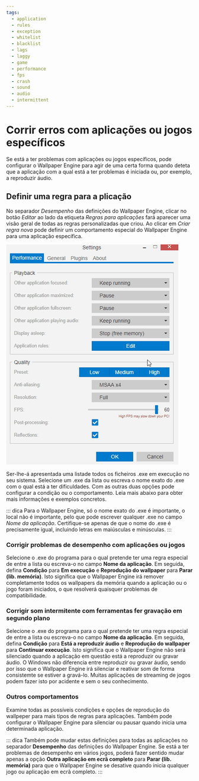 ```yaml
---
tags:
  - application
  - rules
  - exception
  - whitelist
  - blacklist
  - lags
  - laggy
  - game
  - performance
  - fps
  - crash
  - sound
  - audio
  - intermittent
---
```


# Corrir erros com aplicações ou jogos específicos

Se está a ter problemas com aplicações ou jogos específicos, pode configurar o Wallpaper Engine para agir de uma certa forma quando deteta que a aplicação com a qual está a ter problemas é iniciada ou, por exemplo, a reproduzir áudio.

## Definir uma regra para a plicação

No separador *Desempenho* das definições do Wallpaper Engine, clicar no botão *Editar* ao lado da etiqueta *Regras para aplicações* fará aparecer uma visão geral de todas as regras personalizadas que criou. Ao clicar em *Criar regra nova* pode definir um comportamento especial do Wallpaper Engine para uma aplicação específica.

![Visão geral das regras para aplicações](./applicationrule.gif)

Ser-lhe-á apresentada uma listade todos os ficheiros .exe em execução no seu sistema. Selecione um .exe da lista ou escreva o nome exato do .exe com o qual está a ter dificuldades. Com as outras duas opções pode configurar a condição ou o comportamento. Leia mais abaixo para obter mais informações e exemplos concretos.

::: dica Para o Wallpaper Engine, só o nome exato do .exe é importante, o local não é importante, pelo que pode escrever qualquer .exe no campo *Nome da aplicação*. Certifique-se apenas de que o nome do .exe é precisamente igual, incluindo letras em maiúsculas e minúsculas. :::

### Corrigir problemas de desempenho com aplicações ou jogos

Selecione o .exe do programa para o qual pretende ter uma regra especial de entre a lista ou escreva-o no campo **Nome da aplicação**. Em seguida, defina **Condição** para **Em execução** e **Reprodução do wallpaper** para **Parar (lib. memória)**. Isto significa que o Wallpaper Engine irá remover completamente todos os wallpapers da memória quando a aplicação ou o jogo foram iniciados, o que resolverá quaisquer problemas de compatibilidade.

### Corrigir som intermitente com ferramentas fer gravação em segundo plano

Selecione o .exe do programa para o qual pretende ter uma regra especial de entre a lista ou escreva-o no campo **Nome da aplicação**. Em seguida, defina **Condição** para **Está a reproduzir áudio** e **Reprodução do wallpaper** para **Continuar execução**. Isto significa que o Wallpaper Engine não será silenciado quando a aplicação em questão está a reproduzir ou gravar áudio. O Windows não diferencia entre reproduzir ou gravar áudio, sendo por isso que o Wallpaper Engine irá silenciar e reativar som de forma consistemte se estiver a gravá-lo. Muitas aplicações de streaming de jogos podem fazer isto por acidente e sem o seu conhecimento.

### Outros comportamentos

Examine todas as possíveis condições e opções de reprodução do wallpeper para mais tipos de regras para aplicações. Também pode configurar o Wallpaper Engine para silenciar ou pausar quando inicia uma determinada aplicação.

::: dica Também pode mudar estas definições para todas as aplicações no separador **Desempenho** das definições do Wallpaper Engine. Se está a ter problemas de desempenho em vários jogos, poderá fazer sentido mudar apenas a opção **Outra aplicação em ecrã completo** para **Parar (lib. memória)** para que o Wallpaper Engine se desative quando inicia qualquer jogo ou aplicação em ecrã completo. :::
